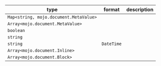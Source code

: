 | type | format | description |
|---|---|---|
| `Map<string, mojo.document.MetaValue>` |  |  |
| `Array<mojo.document.MetaValue>` |  |  |
| `boolean` |  |  |
| `string` |  |  |
| `string` | `DateTime` |  |
| `Array<mojo.document.Inline>` |  |  |
| `Array<mojo.document.Block>` |  |  |
